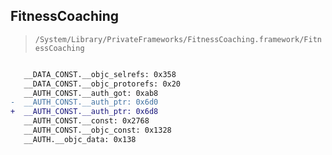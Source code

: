 ## FitnessCoaching

> `/System/Library/PrivateFrameworks/FitnessCoaching.framework/FitnessCoaching`

```diff

   __DATA_CONST.__objc_selrefs: 0x358
   __DATA_CONST.__objc_protorefs: 0x20
   __AUTH_CONST.__auth_got: 0xab8
-  __AUTH_CONST.__auth_ptr: 0x6d0
+  __AUTH_CONST.__auth_ptr: 0x6d8
   __AUTH_CONST.__const: 0x2768
   __AUTH_CONST.__objc_const: 0x1328
   __AUTH.__objc_data: 0x138

```
